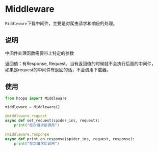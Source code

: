 # Middleware
`Middleware`下载中间件，主要是对爬虫请求和响应的处理。

## 说明
中间件处理函数需要带上特定的参数

返回值：有Response, Request。当有返回值的时候就不会执行后面的中间件，
如果是request的中间件有返回的话，不会调用下载器。


## 使用
```python
from hoopa import Middleware

middleware = Middleware()

@middleware.request
async def set_request(spider_ins, request):
    print("每次请求前调用")
    
@middleware.response
async def print_on_response(spider_ins, request, response):
    print("每次请求后调用")
```

